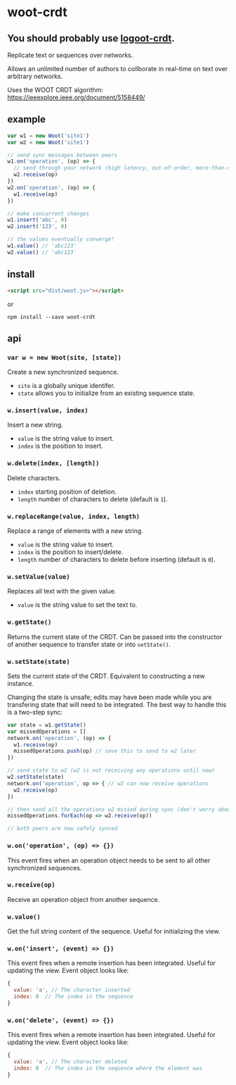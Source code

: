 # woot-crdt
## You should probably use [logoot-crdt](https://github.com/t-mullen/logoot-crdt).
Replicate text or sequences over networks.

Allows an unlimited number of authors to collborate in real-time on text over arbitrary networks.

Uses the WOOT CRDT algorithm: https://ieeexplore.ieee.org/document/5158449/


## example
```javascript
var w1 = new Woot('site1')
var w2 = new Woot('site1')

// send sync messages between peers
w1.on('operation', (op) => {
  // send through your network (high latency, out-of-order, more-than-once delivery is fine!)
  w2.receive(op)
})
w2.on('operation', (op) => {
  w1.receive(op)
})

// make concurrent changes
w1.insert('abc', 0)
w2.insert('123', 0)

// the values eventually converge!
w1.value() // 'abc123'
w2.value() // 'abc123'
```

## install
```html
<script src="dist/woot.js>"></script>
```
or
```
npm install --save woot-crdt
```

## api
### `var w = new Woot(site, [state])`
Create a new synchronized sequence.

- `site` is a globally unique identifer.
- `state` allows you to initialize from an existing sequence state. 

### `w.insert(value, index)`
Insert a new string.
- `value` is the string value to insert.
- `index` is the position to insert.

### `w.delete(index, [length])`
Delete characters.
- `index` starting position of deletion.
- `length` number of characters to delete (default is `1`).

### `w.replaceRange(value, index, length)`
Replace a range of elements with a new string.
- `value` is the string value to insert.
- `index` is the position to insert/delete.
- `length` number of characters to delete before inserting (default is `0`).

### `w.setValue(value)`
Replaces all text with the given value.
- `value` is the string value to set the text to.

### `w.getState()`
Returns the current state of the CRDT. Can be passed into the constructor of another sequence to transfer state or into `setState()`.

### `w.setState(state)`
Sets the current state of the CRDT. Equivalent to constructing a new instance.

Changing the state is unsafe; edits may have been made while you are transfering state that will need to be integrated. The best way to handle this is a two-step sync:

```javascript
var state = w1.getState()
var missedOperations = []
network.on('operation', (op) => {
  w1.receive(op)
  missedOperations.push(op) // save this to send to w2 later
})

// send state to w2 (w2 is not receiving any operations until now)
w2.setState(state)
network.on('operation', op => { // w2 can now receive operations
  w2.receive(op)
})

// then send all the operations w2 missed during sync (don't worry about duplicates)
missedOperations.forEach(op => w2.receive(op))

// both peers are now safely synced
```

### `w.on('operation', (op) => {})`
This event fires when an operation object needs to be sent to all other synchronized sequences.

### `w.receive(op)`
Receive an operation object from another sequence.

### `w.value()`
Get the full string content of the sequence. Useful for initializing the view.

### `w.on('insert', (event) => {})`
This event fires when a remote insertion has been integrated. Useful for updating the view. Event object looks like:

```javascript
{
  value: 'a', // The character inserted
  index: 0  // The index in the sequence
}
```

### `w.on('delete', (event) => {})`
This event fires when a remote insertion has been integrated. Useful for updating the view. Event object looks like:

```javascript
{
  value: 'a', // The character deleted
  index: 0  // The index in the sequence where the element was
}
```
